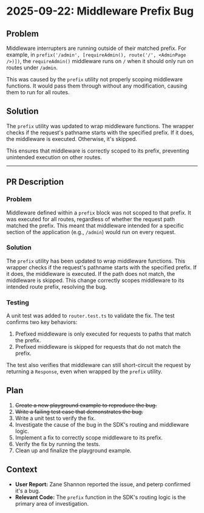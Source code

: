 # 2025-09-22: Middleware Prefix Bug

## Problem

Middleware interrupters are running outside of their matched prefix. For example, in `prefix('/admin', [requireAdmin(), route('/', <AdminPage />)])`, the `requireAdmin()` middleware runs on `/` when it should only run on routes under `/admin`.

This was caused by the `prefix` utility not properly scoping middleware functions. It would pass them through without any modification, causing them to run for all routes.

## Solution

The `prefix` utility was updated to wrap middleware functions. The wrapper checks if the request's pathname starts with the specified prefix. If it does, the middleware is executed. Otherwise, it's skipped.

This ensures that middleware is correctly scoped to its prefix, preventing unintended execution on other routes.

---

## PR Description

### Problem

Middleware defined within a `prefix` block was not scoped to that prefix. It was executed for all routes, regardless of whether the request path matched the prefix. This meant that middleware intended for a specific section of the application (e.g., `/admin`) would run on every request.

### Solution

The `prefix` utility has been updated to wrap middleware functions. This wrapper checks if the request's pathname starts with the specified prefix. If it does, the middleware is executed. If the path does not match, the middleware is skipped. This change correctly scopes middleware to its intended route prefix, resolving the bug.

### Testing

A unit test was added to `router.test.ts` to validate the fix. The test confirms two key behaviors:
1.  Prefixed middleware is only executed for requests to paths that match the prefix.
2.  Prefixed middleware is skipped for requests that do not match the prefix.

The test also verifies that middleware can still short-circuit the request by returning a `Response`, even when wrapped by the `prefix` utility.

## Plan

1.  ~~Create a new playground example to reproduce the bug.~~
2.  ~~Write a failing test case that demonstrates the bug.~~
3.  Write a unit test to verify the fix.
4.  Investigate the cause of the bug in the SDK's routing and middleware logic.
5.  Implement a fix to correctly scope middleware to its prefix.
6.  Verify the fix by running the tests.
7.  Clean up and finalize the playground example.

## Context

- **User Report:** Zane Shannon reported the issue, and peterp confirmed it's a bug.
- **Relevant Code:** The `prefix` function in the SDK's routing logic is the primary area of investigation.
